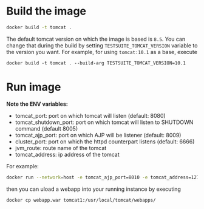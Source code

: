 # Build the image
```bash
docker build -t tomcat .
```

The default tomcat version on which the image is based is `8.5`. You can
change that during the build by setting `TESTSUITE_TOMCAT_VERSION` variable
to the version you want. For example, for using `tomcat:10.1` as a base,
execute

```
docker build -t tomcat . --build-arg TESTSUITE_TOMCAT_VERSION=10.1
```

# Run image
**Note the ENV variables:**

* tomcat_port: port on which tomcat will listen (default: 8080)
* tomcat_shutdown_port: port on which tomcat will listen to SHUTDOWN command (default 8005)
* tomcat_ajp_port: port on which AJP will be listener (default: 8009)
* cluster_port: port on which the httpd counterpart listens (default: 6666)
* jvm_route: route name of the tomcat
* tomcat_address: ip address of the tomcat

For example:
```bash
docker run --network=host -e tomcat_ajp_port=8010 -e tomcat_address=127.0.0.15 -e jvm_route=tomcat15 --name tomcat15 tomcat
```

then you can uload a webapp into your running instance by executing

```bash
docker cp webapp.war tomcat1:/usr/local/tomcat/webapps/
```
